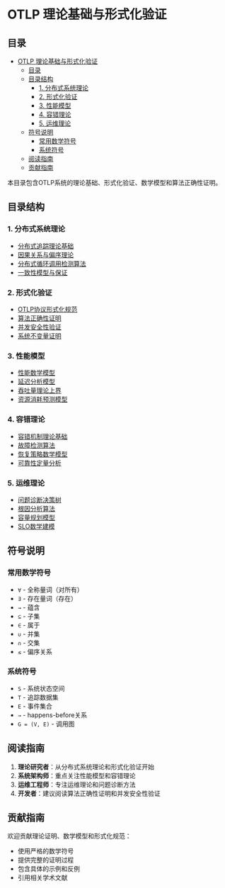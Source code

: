 # OTLP 理论基础与形式化验证

## 目录

- [OTLP 理论基础与形式化验证](#otlp-理论基础与形式化验证)
  - [目录](#目录)
  - [目录结构](#目录结构)
    - [1. 分布式系统理论](#1-分布式系统理论)
    - [2. 形式化验证](#2-形式化验证)
    - [3. 性能模型](#3-性能模型)
    - [4. 容错理论](#4-容错理论)
    - [5. 运维理论](#5-运维理论)
  - [符号说明](#符号说明)
    - [常用数学符号](#常用数学符号)
    - [系统符号](#系统符号)
  - [阅读指南](#阅读指南)
  - [贡献指南](#贡献指南)

本目录包含OTLP系统的理论基础、形式化验证、数学模型和算法正确性证明。

## 目录结构

### 1. 分布式系统理论

- [分布式追踪理论基础](./分布式系统理论/分布式追踪理论基础.md)
- [因果关系与偏序理论](./分布式系统理论/因果关系与偏序理论.md)
- [分布式循环调用检测算法](./分布式系统理论/循环调用检测算法.md)
- [一致性模型与保证](./分布式系统理论/一致性模型.md)

### 2. 形式化验证

- [OTLP协议形式化规范](./形式化验证/协议形式化规范.md)
- [算法正确性证明](./形式化验证/算法正确性证明.md)
- [并发安全性验证](./形式化验证/并发安全性验证.md)
- [系统不变量证明](./形式化验证/系统不变量证明.md)

### 3. 性能模型

- [性能数学模型](./性能模型/性能数学模型.md)
- [延迟分析模型](./性能模型/延迟分析模型.md)
- [吞吐量理论上界](./性能模型/吞吐量理论.md)
- [资源消耗预测模型](./性能模型/资源消耗模型.md)

### 4. 容错理论

- [容错机制理论基础](./容错理论/容错机制基础.md)
- [故障检测算法](./容错理论/故障检测算法.md)
- [恢复策略数学模型](./容错理论/恢复策略模型.md)
- [可靠性定量分析](./容错理论/可靠性分析.md)

### 5. 运维理论

- [问题诊断决策树](./运维理论/问题诊断决策树.md)
- [根因分析算法](./运维理论/根因分析算法.md)
- [容量规划模型](./运维理论/容量规划模型.md)
- [SLO数学建模](./运维理论/SLO数学建模.md)

## 符号说明

### 常用数学符号

- `∀` - 全称量词（对所有）
- `∃` - 存在量词（存在）
- `→` - 蕴含
- `⊆` - 子集
- `∈` - 属于
- `∪` - 并集
- `∩` - 交集
- `≤` - 偏序关系

### 系统符号

- `S` - 系统状态空间
- `T` - 追踪数据集
- `E` - 事件集合
- `→` - happens-before关系
- `G = (V, E)` - 调用图

## 阅读指南

1. **理论研究者**：从分布式系统理论和形式化验证开始
2. **系统架构师**：重点关注性能模型和容错理论
3. **运维工程师**：专注运维理论和问题诊断方法
4. **开发者**：建议阅读算法正确性证明和并发安全性验证

## 贡献指南

欢迎贡献理论证明、数学模型和形式化规范：

- 使用严格的数学符号
- 提供完整的证明过程
- 包含具体的示例和反例
- 引用相关学术文献
